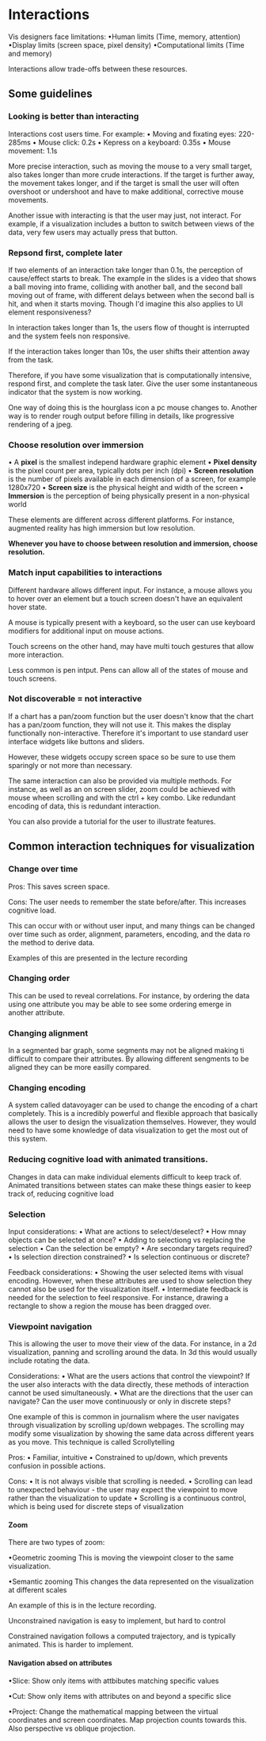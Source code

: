 # Interactions
Vis designers face limitations:
•Human limits (Time, memory, attention)
•Display limits (screen space, pixel density)
•Computational limits (Time and memory)

Interactions allow trade-offs between these resources.

## Some guidelines
### Looking is better than interacting
Interactions cost users time. For example:
• Moving and fixating eyes: 220-285ms
• Mouse click: 0.2s
• Kepress on a keyboard: 0.35s
• Mouse movement: 1.1s

More precise interaction, such as moving the mouse to a very small target, also takes longer than more crude interactions. If the target is further away, the movement takes longer, and if the target is small the user will often overshoot or undershoot and have to make additional, corrective mouse movements.

Another issue with interacting is that the user may just, not interact. For example, if a visualization includes a button to switch between views of the data, very few users may actually press that button.

### Repsond first, complete later
If two elements of an interaction take longer than 0.1s, the perception of cause/effect starts to break. The example in the slides is a video that shows a ball moving into frame, colliding with another ball, and the second ball moving out of frame, with different delays between when the second ball is hit, and when it starts moving. Though I'd imagine this also applies to UI element responsiveness?

In interaction takes longer than 1s, the users flow of thought is interrupted and the system feels non responsive.

If the interaction takes longer than 10s, the user shifts their attention away from the task.

Therefore, if you have some visualization that is computationally intensive, respond first, and complete the task later. Give the user some instantaneous indicator that the system is now working.

One way of doing this is the hourglass icon a pc mouse changes to.
Another way is to render rough output before filling in details, like progressive rendering of a jpeg.

### Choose resolution over immersion
• A <b>pixel</b> is the smallest independ hardware graphic element
• <b>Pixel density</b> is the pixel count per area, typically dots per inch (dpi)
• <b>Screen resolution</b> is the number of pixels available in each dimension of a screen, for example 1280x720
• <b>Screen size</b> is the physical height and width of the screen
• <b>Immersion</b> is the perception of being physically present in a non-physical world

These elements are different across different platforms. For instance, augmented reality has high immersion but low resolution.

<b>Whenever you have to choose between resolution and immersion, choose resolution.</b>

### Match input capabilities to interactions
Different hardware allows different input. For instance, a mouse allows you to hover over an element but a touch screen doesn't have an equivalent hover state.

A mouse is typically present with a keyboard, so the user can use keyboard modifiers for additional input on mouse actions.

Touch screens on the other hand, may have multi touch gestures that allow more interaction.

Less common is pen intput. Pens can allow all of the states of mouse and touch screens.

### Not discoverable = not interactive
If a chart has a pan/zoom function but the user doesn't know that the chart has a pan/zoom function, they will not use it. This makes the display functionally non-interactive. Therefore it's important to use standard user interface widgets like buttons and sliders.

However, these widgets occupy screen space so be sure to use them sparingly or not more than necessary.

The same interaction can also be provided via multiple methods. For instance, as well as an on screen slider, zoom could be achieved with mouse wheen scrolling and with the ctrl + key combo. Like redundant encoding of data, this is redundant interaction.

You can also provide a tutorial for the user to illustrate features.

## Common interaction techniques for visualization
### Change over time
Pros:
This saves screen space. 

Cons:
The user needs to remember the state before/after. This increases cognitive load.

This can occur with or without user input, and many things can be changed over time such as order, alignment, parameters, encoding, and the data ro the method to derive data.

Examples of this are presented in the lecture recording

### Changing order
This can be used to reveal correlations. For instance, by ordering the data using one attribute you may be able to see some ordering emerge in another attribute.

### Changing alignment
In a segmented bar graph, some segments may not be aligned making ti difficult to compare their attributes. By allowing different sengments to be aligned they can be more easilly compared.

### Changing encoding
A system called datavoyager can be used to change the encoding of a chart completely. This is a incredibly powerful and flexible approach that basically allows the user to design the visualization themselves. However, they would need to have some knowledge of data visualization to get the most out of this system.

### Reducing cognitive load with animated transitions.
Changes in data can make individual elements difficult to keep track of. Animated transitions between states can make these things easier to keep track of, reducing cognitive load

### Selection
Input considerations:
• What are actions to select/deselect?
• How mnay objects can be selected at once?
• Adding to selectiong vs replacing the selection
• Can the selection be empty?
• Are secondary targets required?
• Is selection direction constrained?
• Is selection continuous or discrete?

Feedback considerations:
• Showing the user selected items with visual encoding. However, when these attributes are used to show selection they cannot also be used for the visualization itself.
• Intermediate feedback is needed for the selection to feel responsive. For instance, drawing a rectangle to show a region the mouse has been dragged over.

### Viewpoint navigation
This is allowing the user to move their view of the data. For instance, in a 2d visualization, panning and scrolling around the data. In 3d this would usually include rotating the data.

Considerations:
• What are the users actions that control the viewpoint? If the user also interacts with the data directly, these methods of interaction cannot be used simultaneously.
• What are the directions that the user can navigate? Can the user move continuously or only in discrete steps?

One example of this is common in journalism where the user navigates through visualization by scrolling up/down webpages. The scrolling may modify some visualization by showing the same data across different years as you move. This technique is called Scrollytelling

Pros:
• Familiar, intuitive
• Constrained to up/down, which prevents confusion in possible actions.

Cons:
• It is not always visible that scrolling is needed.
• Scrolling can lead to unexpected behaviour - the user may expect the viewpoint to move rather than the visualization to update
• Scrolling is a continuous control, which is being used for discrete steps of visualization

#### Zoom
There are two types of zoom:

•Geometric zooming
This is moving the viewpoint closer to the same visualization.

•Semantic zooming
This changes the data represented on the visualization at different scales

An example of this is in the lecture recording.

Unconstrained navigation is easy to implement, but hard to control

Constrained navigation follows a computed trajectory, and is typically animated. This is harder to implement.

#### Navigation absed on attributes
•Slice: Show only items with attbibutes matching specific values

•Cut: Show only items with attributes on and beyond a specific slice

•Project: Change the mathematical mapping between the virtual coordinates and screen coordinates. Map projection counts towards this. Also perspective vs oblique projection.